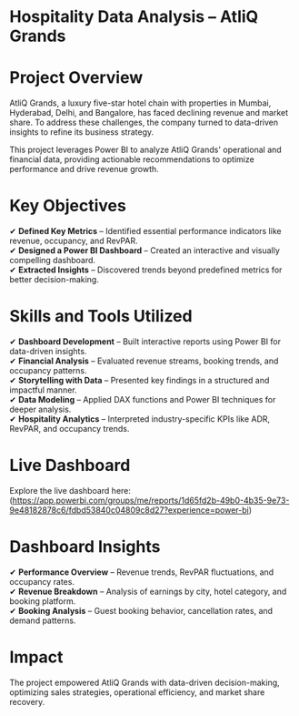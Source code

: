 # Hospitality Data Analysis – AtliQ Grands

# Project Overview

AtliQ Grands, a luxury five-star hotel chain with properties in Mumbai, Hyderabad, Delhi, and Bangalore, has faced declining revenue and market share. To address these challenges, the company turned to data-driven insights to refine its business strategy.

This project leverages Power BI to analyze AtliQ Grands' operational and financial data, providing actionable recommendations to optimize performance and drive revenue growth.

# Key Objectives

✔ **Defined Key Metrics** – Identified essential performance indicators like revenue, occupancy, and RevPAR.  
✔ **Designed a Power BI Dashboard** – Created an interactive and visually compelling dashboard.  
✔ **Extracted Insights** – Discovered trends beyond predefined metrics for better decision-making.  

# Skills and Tools Utilized 

✔ **Dashboard Development** – Built interactive reports using Power BI for data-driven insights.  
✔ **Financial Analysis** – Evaluated revenue streams, booking trends, and occupancy patterns.  
✔ **Storytelling with Data** – Presented key findings in a structured and impactful manner.  
✔ **Data Modeling** – Applied DAX functions and Power BI techniques for deeper analysis.  
✔ **Hospitality Analytics** – Interpreted industry-specific KPIs like ADR, RevPAR, and occupancy trends.  

# Live Dashboard
Explore the live dashboard here: 
(https://app.powerbi.com/groups/me/reports/1d65fd2b-49b0-4b35-9e73-9e48182878c6/fdbd53840c04809c8d27?experience=power-bi)

# Dashboard Insights

✔ **Performance Overview** – Revenue trends, RevPAR fluctuations, and occupancy rates.  
✔ **Revenue Breakdown** – Analysis of earnings by city, hotel category, and booking platform.  
✔ **Booking Analysis** – Guest booking behavior, cancellation rates, and demand patterns.  

# Impact
The project empowered AtliQ Grands with data-driven decision-making, optimizing sales strategies, operational efficiency, and market share recovery.
